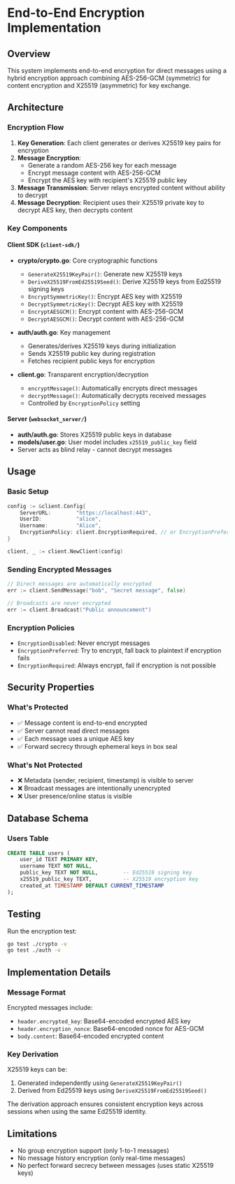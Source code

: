# End-to-End Encryption Implementation

## Overview
This system implements end-to-end encryption for direct messages using a hybrid encryption approach combining AES-256-GCM (symmetric) for content encryption and X25519 (asymmetric) for key exchange.

## Architecture

### Encryption Flow
1. **Key Generation**: Each client generates or derives X25519 key pairs for encryption
2. **Message Encryption**: 
   - Generate a random AES-256 key for each message
   - Encrypt message content with AES-256-GCM
   - Encrypt the AES key with recipient's X25519 public key
3. **Message Transmission**: Server relays encrypted content without ability to decrypt
4. **Message Decryption**: Recipient uses their X25519 private key to decrypt AES key, then decrypts content

### Key Components

#### Client SDK (`client-sdk/`)
- **crypto/crypto.go**: Core cryptographic functions
  - `GenerateX25519KeyPair()`: Generate new X25519 keys
  - `DeriveX25519FromEd25519Seed()`: Derive X25519 keys from Ed25519 signing keys
  - `EncryptSymmetricKey()`: Encrypt AES key with X25519
  - `DecryptSymmetricKey()`: Decrypt AES key with X25519
  - `EncryptAESGCM()`: Encrypt content with AES-256-GCM
  - `DecryptAESGCM()`: Decrypt content with AES-256-GCM

- **auth/auth.go**: Key management
  - Generates/derives X25519 keys during initialization
  - Sends X25519 public key during registration
  - Fetches recipient public keys for encryption

- **client.go**: Transparent encryption/decryption
  - `encryptMessage()`: Automatically encrypts direct messages
  - `decryptMessage()`: Automatically decrypts received messages
  - Controlled by `EncryptionPolicy` setting

#### Server (`websocket_server/`)
- **auth/auth.go**: Stores X25519 public keys in database
- **models/user.go**: User model includes `x25519_public_key` field
- Server acts as blind relay - cannot decrypt messages

## Usage

### Basic Setup
```go
config := &client.Config{
    ServerURL:        "https://localhost:443",
    UserID:           "alice",
    Username:         "Alice",
    EncryptionPolicy: client.EncryptionRequired, // or EncryptionPreferred
}

client, _ := client.NewClient(config)
```

### Sending Encrypted Messages
```go
// Direct messages are automatically encrypted
err := client.SendMessage("bob", "Secret message", false)

// Broadcasts are never encrypted
err := client.Broadcast("Public announcement")
```

### Encryption Policies
- `EncryptionDisabled`: Never encrypt messages
- `EncryptionPreferred`: Try to encrypt, fall back to plaintext if encryption fails
- `EncryptionRequired`: Always encrypt, fail if encryption is not possible

## Security Properties

### What's Protected
- ✅ Message content is end-to-end encrypted
- ✅ Server cannot read direct messages
- ✅ Each message uses a unique AES key
- ✅ Forward secrecy through ephemeral keys in box seal

### What's Not Protected
- ❌ Metadata (sender, recipient, timestamp) is visible to server
- ❌ Broadcast messages are intentionally unencrypted
- ❌ User presence/online status is visible

## Database Schema

### Users Table
```sql
CREATE TABLE users (
    user_id TEXT PRIMARY KEY,
    username TEXT NOT NULL,
    public_key TEXT NOT NULL,        -- Ed25519 signing key
    x25519_public_key TEXT,          -- X25519 encryption key
    created_at TIMESTAMP DEFAULT CURRENT_TIMESTAMP
);
```

## Testing

Run the encryption test:
```bash
go test ./crypto -v
go test ./auth -v
```

## Implementation Details

### Message Format
Encrypted messages include:
- `header.encrypted_key`: Base64-encoded encrypted AES key
- `header.encryption_nonce`: Base64-encoded nonce for AES-GCM
- `body.content`: Base64-encoded encrypted content

### Key Derivation
X25519 keys can be:
1. Generated independently using `GenerateX25519KeyPair()`
2. Derived from Ed25519 keys using `DeriveX25519FromEd25519Seed()`

The derivation approach ensures consistent encryption keys across sessions when using the same Ed25519 identity.

## Limitations
- No group encryption support (only 1-to-1 messages)
- No message history encryption (only real-time messages)
- No perfect forward secrecy between messages (uses static X25519 keys)